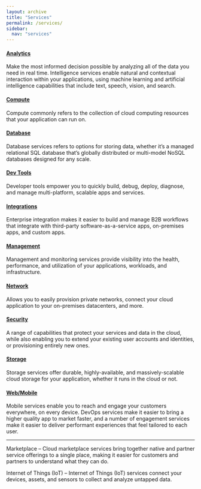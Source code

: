 ```yaml
---
layout: archive
title: "Services"
permalink: /services/
sidebar:
  nav: "services"
---
```


#### [Analytics](/services/analytics/)
Make the most informed decision possible by analyzing all of the data you need in real time. Intelligence services enable natural and contextual interaction within your applications, using machine learning and artificial intelligence capabilities that include text, speech, vision, and search.

#### [Compute](/services/compute/)
Compute commonly refers to the collection of cloud computing resources that your application can run on.

#### [Database](/services/database/)
Database services refers to options for storing data, whether it’s a managed relational SQL database that’s globally distributed or multi-model NoSQL databases designed for any scale.

#### [Dev Tools](/services/dev-tools/)
Developer tools empower you to quickly build, debug, deploy, diagnose, and manage multi-platform, scalable apps and services.

#### [Integrations](/services/integrations/)
Enterprise integration makes it easier to build and manage B2B workflows that integrate with third-party software-as-a-service apps, on-premises apps, and custom apps.

#### [Management](/services/management/)
Management and monitoring services provide visibility into the health, performance, and utilization of your applications, workloads, and infrastructure.

#### [Network](/services/network/)
Allows you to easily provision private networks, connect your cloud application to your on-premises datacenters, and more.

#### [Security](/services/security/)
A range of capabilities that protect your services and data in the cloud, while also enabling you to extend your existing user accounts and identities, or provisioning entirely new ones.

#### [Storage](/services/storage/)
Storage services offer durable, highly-available, and massively-scalable cloud storage for your application, whether it runs in the cloud or not.

#### [Web/Mobile](/services/web-mobile/)
Mobile services enable you to reach and engage your customers everywhere, on every device. DevOps services make it easier to bring a higher quality app to market faster, and a number of engagement services make it easier to deliver performant experiences that feel tailored to each user.

---

Marketplace – Cloud marketplace services bring together native and partner service offerings to a single place, making it easier for customers and partners to understand what they can do.

Internet of Things (IoT) – Internet of Things (IoT) services connect your devices, assets, and sensors to collect and analyze untapped data.
